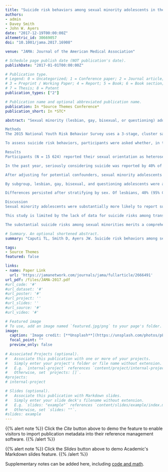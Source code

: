 ```yaml
---
title: "Suicide risk behaviors among sexual minority adolescents in the United States, 2015"
authors:
- admin
- Davey Smith
- John W. Ayers
date: "2017-12-19T00:00:00Z"
altemetric_id: 30669057
doi: "10.1001/jama.2017.16908"

venue: "JAMA: Journal of the American Medical Association"

# Schedule page publish date (NOT publication's date). 
publishDate: "2017-01-01T00:00:00Z"

# Publication type.
# Legend: 0 = Uncategorized; 1 = Conference paper; 2 = Journal article;
# 3 = Preprint / Working Paper; 4 = Report; 5 = Book; 6 = Book section;
# 7 = Thesis; 8 = Patent 
publication_types: ["2"]

# Publication name and optional abbreviated publication name. 
publication: In *Source Themes Conference*
publication_short: In *STC*

abstract: "Sexual minority (lesbian, gay, bisexual, or questioning) adolescents are believed to have elevated suicide risks.1 Studies supporting this claim, however, rarely use nationally representative samples, which is a major limitation given that stigma and prevention resources vary across communities and may influence suicide risk behaviors.2 When nationally representative studies are available, they are not recent.3 Moreover, studies have ignored the diversity among sexual minorities, assuming all share the same risks.4 We estimated suicide risk behaviors of sexual minority adolescents using nationally representative data from 2015.

Methods
The 2015 National Youth Risk Behavior Survey uses a 3-stage, cluster sample of counties from all states, schools (including private schools) within counties, and classrooms within schools, yielding a nationally representative sample of high school students.5 Students responded privately on computer-scannable questionnaires (response rate = 60%). The US Centers for Disease Control and Prevention institutional review board approved the survey, requiring parental consent and student assent. Secondary analysis of these public data was exempt from further review.

To assess suicide risk behaviors, participants were asked whether, in the past year, they had (1) seriously considered suicide, (2) planned suicide, or (3) attempted suicide. Suicide risk behaviors of sexual minority adolescents, including gay or lesbian, bisexual, or not sure (hereafter referred to as questioning), relative to heterosexuals were estimated using descriptive statistics and logistic regressions including plausible and commonly used controls for sex, age, race/ethnicity, English language proficiency, and grades. Effect estimates were calculated for sexual minorities as a group, across subgroups (gay, bisexual, questioning), and across sexes (eg, gay males). Relative risks were described as risk ratios holding confounders at their mean using random draws from the logistic regression variance covariance matrix.6 Analyses were computed using the survey package for R (R Foundation), version 3.4.1, and a 2-sided α of .05.

Results
Participants (N = 15 624) reported their sexual orientation as heterosexual (overall, 88.8%; female population, 84.5%; male population, 93.1%), gay or lesbian (overall, 2.0%; female population, 2.0%; male population, 2.0%), bisexual (overall, 6.0%; female population, 9.8%; male population, 2.4%), or questioning (overall, 3.2%; female population, 3.7%; male population, 2.6%).

In the past year, seriously considering suicide was reported by 40% of sexual minority adolescents (95% CI, 36.4%-42.9%); planning suicide, 34.9% (95% CI, 31.1%-38.6%); and attempting suicide, 24.9% (95% CI, 21.5%-28.2%) compared with 14.8% of heterosexuals (95% CI, 13.7-15.9) seriously considering suicide; 11.9% (95% CI, 10.7-13.0) planning suicide; and 6.3% (95% CI, 5.5-7.2) attempting suicide (Table).

After adjusting for potential confounders, sexual minority adolescents were significantly more likely to consider, plan, or attempt suicide (risk ratio [RR]: 2.45 [95% CI, 2.12-2.81] for considering, 2.59 [95% CI, 2.18-3.04] for planning, and 3.37 [95% CI, 2.73-4.09] for attempting) than heterosexuals.

By subgroup, lesbian, gay, bisexual, and questioning adolescents were all at elevated risk for suicide relative to heterosexuals. For instance, bisexuals were more likely to consider (46.0% [95% CI, 41.5%-50.4%]; RR, 2.73 [95% CI, 2.32-3.18]), plan (40.8% [95% CI, 35.8%-45.8%]; RR, 2.85 [95% CI, 2.34-3.42]), or attempt (31.9% [95% CI, 27.7%-36.0%]; RR, 4.28 [95% CI, 3.34-5.35]) suicide than heterosexuals.

Differences persisted after stratifying by sex. Of lesbians, 40% (95% CI, 28.1%-52.2%) considered suicide vs 19.6% (95% CI, 17.7-21.6) of heterosexual females, and, of gay males, 25.5% (95% CI, 14.8%-36.1%) considered suicide vs 10.6% of heterosexual males [95% CI, 9.6%-11.7%]). Furthermore, the pattern held after controlling for confounders. For example, bisexual males (RR, 4.44 [95% CI, 2.88-6.15]) and bisexual females (RR, 2.27 [95% CI, 1.91-2.67]) were more likely to consider suicide than their heterosexual peers.

Discussion
Sexual minority adolescents were substantially more likely to report suicide risk behaviors.

This study is limited by the lack of data for suicide risks among transgender adolescents and a 60% response rate that may limit generalizability. Further study is also needed to understand the mechanisms underlying elevated suicide risk behaviors for sexual minority adolescents.

The substantial suicide risks among sexual minorities merits a comprehensive reaction. Policy makers should invest in research to understand and prevent suicide among sexual minorities. Clinicians should discuss sexual orientation with patients, and allocate appropriate mental health resources. Caretakers should watch for signs of suicide risk behaviors among sexual minority adolescents, and seek supportive help when warranted."

# Summary. An optional shortened abstract.
summary: "Caputi TL, Smith D, Ayers JW. Suicide risk behaviors among sexual minority adolescents in the United States, 2015. JAMA. 2017 Dec 19;318(23):2349-51."

tags:
- Source Themes
featured: false

links:
- name: Paper Link
  url: 'https://jamanetwork.com/journals/jama/fullarticle/2666491'
url_pdf: /files/JAMA-2017.pdf
#url_code: '#'
#url_dataset: '#'
#url_poster: '#'
#url_project: ''
#url_slides: ''
#url_source: '#'
#url_video: '#'

# Featured image
# To use, add an image named `featured.jpg/png` to your page's folder. 
image:
  caption: 'Image credit: [**Unsplash**](https://unsplash.com/photos/pLCdAaMFLTE)'
  focal_point: ""
  preview_only: false
 
# Associated Projects (optional).
#   Associate this publication with one or more of your projects.
#   Simply enter your project's folder or file name without extension.
#   E.g. `internal-project` references `content/project/internal-project/index.md`.
#   Otherwise, set `projects: []`.
#projects:
# internal-project

# Slides (optional).
#   Associate this publication with Markdown slides.
#   Simply enter your slide deck's filename without extension.
#   E.g. `slides: "example"` references `content/slides/example/index.md`.
#   Otherwise, set `slides: ""`.
#slides: example
---
```


{{% alert note %}}
Click the *Cite* button above to demo the feature to enable visitors to import publication metadata into their reference management software.
{{% /alert %}}

{{% alert note %}}
Click the *Slides* button above to demo Academic's Markdown slides feature.
{{% /alert %}}

Supplementary notes can be added here, including [code and math](https://sourcethemes.com/academic/docs/writing-markdown-latex/).

